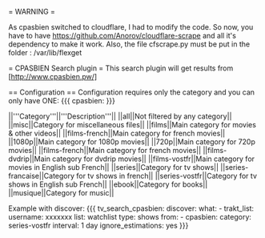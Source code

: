 = WARNING =

As cpasbien switched to cloudflare, I had to modify the code.
So now, you have to have https://github.com/Anorov/cloudflare-scrape and all it's dependency to make it work.
Also, the file cfscrape.py must be put in the folder : /var/lib/flexget

= CPASBIEN Search plugin =
This search plugin will get results from [http://www.cpasbien.pw/]

== Configuration ==
Configuration requires only the category and you can only have ONE:
{{{
cpasbien: <category>
}}}

||'''Category'''||'''Description'''||
||all||Not filtered by any category||
||misc||Category for miscellaneous files||
||films||Main category for movies & other videos||
||films-french||Main category for french movies||
||1080p||Main category for 1080p movies||
||720p||Main category for 720p movies||
||films-french||Main category for french movies||
||films-dvdrip||Main category for dvdrip movies||
||films-vostfr||Main category for movies in English sub French||
||series||Category for tv shows||
||series-francaise||Category for tv shows in french||
||series-vostfr||Category for tv shows in English sub French||
||ebook||Category for books||
||musique||Category for music||

Example with discover:
{{{
tv_search_cpasbien:
  discover:
    what:
      - trakt_list:
          username: xxxxxxx
          list: watchlist
          type: shows
    from:
      - cpasbien:
          category: series-vostfr
    interval: 1 day
    ignore_estimations: yes
}}}

